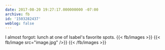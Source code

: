 ```yaml
---
date: 2017-08-20 19:27:17.000000000 -07:00
archive: fb
id: '1503282437'
weblog: false
---
```


I almost forgot: lunch at one of Isabel's favorite spots.
{{< fb/images >}}
{{< fb/image src="image.jpg" />}}
{{< /fb/images >}}
